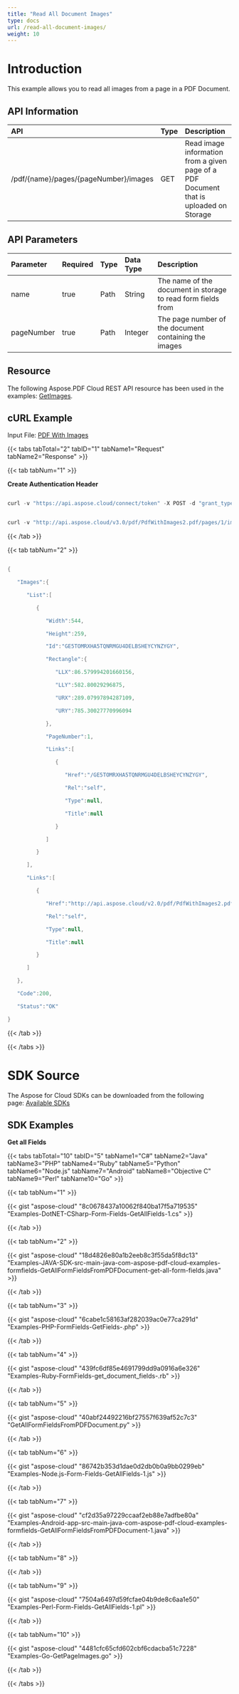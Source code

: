 ```yaml
---
title: "Read All Document Images"
type: docs
url: /read-all-document-images/
weight: 10
---
```


# **Introduction**
This example allows you to read all images from a page in a PDF Document.
## **API Information**

|**API**|**Type**|**Description**|
| :- | :- | :- |
|/pdf/{name}/pages/{pageNumber}/images|GET|Read image information from a given page of a PDF Document that is uploaded on Storage|
## **API Parameters**

|**Parameter**|**Required**|**Type**|**Data Type**|**Description**|
| :- | :- | :- | :- | :- |
|name|true|Path|String|The name of the document in storage to read form fields from|
|pageNumber|true|Path|Integer|The page number of the document containing the images|

## **Resource**
The following Aspose.PDF Cloud REST API resource has been used in the examples: [GetImages](https://apireference.aspose.cloud/pdf/#!/Images/GetImages).
## **cURL Example**
Input File: [PDF With Images](attachments/7242524/7209028.pdf)

{{< tabs tabTotal="2" tabID="1" tabName1="Request" tabName2="Response" >}}

{{< tab tabNum="1" >}}

**Create Authentication Header**

```java

curl -v "https://api.aspose.cloud/connect/token" -X POST -d "grant_type=client_credentials&client_id=<APP_SID>&client_secret=<APP_KEY>" -H "Content-Type: application/x-www-form-urlencoded" -H "Accept: application/json"

```

```java

curl -v "http://api.aspose.cloud/v3.0/pdf/PdfWithImages2.pdf/pages/1/images" -X GET -H "Content-Type: application/json" -H "Accept: application/json" -H "Authorization: Bearer ICquFamF6_KpGOeV0z12skg9hZcFMrxH4XULtscXPUkCjboj0oS8uIA9NoQy3L7AKxm4r3wtePpMbr-ahzzqD8vy5PGP9iHhmufU9lDMqmOsJPClT8O5kjjiTUNeu1r2AhFU8HSq7plUC7oLq1Ryj-ecVZFxVGx7azow8X_j8o3ecgUnla_IgdUYlTMC96eUroh_B2LD6OfnZfCQO1QbYGQZhCFIEsvyFiMUNJzHltlHG6yG0fFC5j7-x8C4dE7yYPq9YglPek3zAxZKS32lQG-m0NbF6Ckox50BvutEmBekOykKjmwjdZqx-6eDQL6js2V-RagtdVTyI8jhmwbVdyPf4aoAzZt01JzxFIto8UHzutjrBnGm0MidY80UgFRuO04_9RqxAUoPFbiTINO0XLXucal4G266HcCt19b2kNEN3tIV"

```

{{< /tab >}}

{{< tab tabNum="2" >}}

```java

{

   "Images":{

      "List":[

         {

            "Width":544,

            "Height":259,

            "Id":"GE5TOMRXHA5TQNRMGU4DELBSHEYCYNZYGY",

            "Rectangle":{

               "LLX":86.579994201660156,

               "LLY":582.80029296875,

               "URX":289.07997894287109,

               "URY":785.30027770996094

            },

            "PageNumber":1,

            "Links":[

               {

                  "Href":"/GE5TOMRXHA5TQNRMGU4DELBSHEYCYNZYGY",

                  "Rel":"self",

                  "Type":null,

                  "Title":null

               }

            ]

         }

      ],

      "Links":[

         {

            "Href":"http://api.aspose.cloud/v2.0/pdf/PdfWithImages2.pdf/pages/1/images",

            "Rel":"self",

            "Type":null,

            "Title":null

         }

      ]

   },

   "Code":200,

   "Status":"OK"

}

```

{{< /tab >}}

{{< /tabs >}}
# **SDK Source**
The Aspose for Cloud SDKs can be downloaded from the following page: [Available SDKs](/available-sdks/)
## **SDK Examples**
**Get all Fields**

{{< tabs tabTotal="10" tabID="5" tabName1="C#" tabName2="Java" tabName3="PHP" tabName4="Ruby" tabName5="Python" tabName6="Node.js" tabName7="Android" tabName8="Objective C" tabName9="Perl" tabName10="Go" >}}

{{< tab tabNum="1" >}}

{{< gist "aspose-cloud" "8c0678437a10062f840ba17f5a719535" "Examples-DotNET-CSharp-Form-Fields-GetAllFields-1.cs" >}}

{{< /tab >}}

{{< tab tabNum="2" >}}

{{< gist "aspose-cloud" "18d4826e80a1b2eeb8c3f55da5f8dc13" "Examples-JAVA-SDK-src-main-java-com-aspose-pdf-cloud-examples-formfields-GetAllFormFieldsFromPDFDocument-get-all-form-fields.java" >}}

{{< /tab >}}

{{< tab tabNum="3" >}}

{{< gist "aspose-cloud" "6cabe1c58163af282039ac0e77ca291d" "Examples-PHP-FormFields-GetFields-.php" >}}

{{< /tab >}}

{{< tab tabNum="4" >}}

{{< gist "aspose-cloud" "439fc6df85e4691799dd9a0916a6e326" "Examples-Ruby-FormFields-get_document_fields-.rb" >}}

{{< /tab >}}

{{< tab tabNum="5" >}}

{{< gist "aspose-cloud" "40abf24492216bf27557f639af52c7c3" "GetAllFormFieldsFromPDFDocument.py" >}}

{{< /tab >}}

{{< tab tabNum="6" >}}

{{< gist "aspose-cloud" "86742b353d1dae0d2db0b0a9bb0299eb" "Examples-Node.js-Form-Fields-GetAllFields-1.js" >}}

{{< /tab >}}

{{< tab tabNum="7" >}}

{{< gist "aspose-cloud" "cf2d35a97229ccaaf2eb88e7adfbe80a" "Examples-Android-app-src-main-java-com-aspose-pdf-cloud-examples-formfields-GetAllFormFieldsFromPDFDocument-1.java" >}}

{{< /tab >}}

{{< tab tabNum="8" >}}

{{< /tab >}}

{{< tab tabNum="9" >}}

{{< gist "aspose-cloud" "7504a6497d59fcfae04b9de8c6aa1e50" "Examples-Perl-Form-Fields-GetAllFields-1.pl" >}}

{{< /tab >}}

{{< tab tabNum="10" >}}

{{< gist "aspose-cloud" "4481cfc65cfd602cbf6cdacba51c7228" "Examples-Go-GetPageImages.go" >}}

{{< /tab >}}

{{< /tabs >}}
